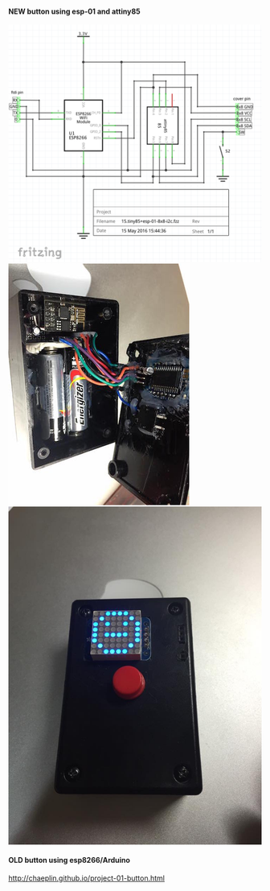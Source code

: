 
#### NEW button using esp-01 and attiny85 ####

![1](./pics/01-sch.png)
![1](./pics/a.jpg)
![1](./pics/b.jpg)




#### OLD button using esp8266/Arduino ####

http://chaeplin.github.io/project-01-button.html

